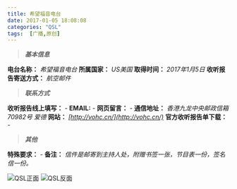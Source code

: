 ```yaml
---
title: 希望福音电台
date: 2017-01-05 18:08:08
categories: "QSL"
tags:  [广播,原创]
---
```

> ***基本信息***

**电台名称：** *希望福音电台*
**所属国家：** *US美国*
**取得时间：** *2017年1月5日*
**收听报告寄送方式：** *航空邮件*

<!--more-->

> ***联系方式***

**收听报告线上填写：** *-*
**EMAIL:** *-*
**网页留言：** *-*
**通信地址：** *香港九龙中央邮政信箱70982号 爱德*
**网站：** *[http://vohc.cn/](http://vohc.cn/)*
**官方收听报告单下载：** *-*

> ***其他***

**特殊要求：** *-*
**备注：** *信件是邮寄到主持人处，附赠书签一张，节目表一份，签名信一份。*

![QSL正面](https://c.ibcl.us/QSL-AWR_20170105/1.jpg "QSL正面")
![QSL反面](https://c.ibcl.us/QSL-AWR_20170105/2.jpg "QSL反面")
